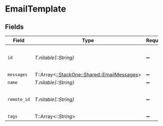 # EmailTemplate


## Fields

| Field                                                                               | Type                                                                                | Required                                                                            | Description                                                                         | Example                                                                             |
| ----------------------------------------------------------------------------------- | ----------------------------------------------------------------------------------- | ----------------------------------------------------------------------------------- | ----------------------------------------------------------------------------------- | ----------------------------------------------------------------------------------- |
| `id`                                                                                | *T.nilable(::String)*                                                               | :heavy_minus_sign:                                                                  | Unique identifier                                                                   | 8187e5da-dc77-475e-9949-af0f1fa4e4e3                                                |
| `messages`                                                                          | T::Array<[::StackOne::Shared::EmailMessages](../../models/shared/emailmessages.md)> | :heavy_minus_sign:                                                                  | N/A                                                                                 |                                                                                     |
| `name`                                                                              | *T.nilable(::String)*                                                               | :heavy_minus_sign:                                                                  | N/A                                                                                 |                                                                                     |
| `remote_id`                                                                         | *T.nilable(::String)*                                                               | :heavy_minus_sign:                                                                  | Provider's unique identifier                                                        | 8187e5da-dc77-475e-9949-af0f1fa4e4e3                                                |
| `tags`                                                                              | T::Array<*::String*>                                                                | :heavy_minus_sign:                                                                  | N/A                                                                                 |                                                                                     |